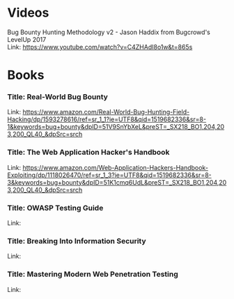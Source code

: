 # Videos
Bug Bounty Hunting Methodology v2 - Jason Haddix from Bugcrowd's LevelUp 2017 <br />
Link: https://www.youtube.com/watch?v=C4ZHAdI8o1w&t=865s


# Books
### Title: Real-World Bug Bounty <br />
Link: https://www.amazon.com/Real-World-Bug-Hunting-Field-Hacking/dp/1593278616/ref=sr_1_1?ie=UTF8&qid=1519682336&sr=8-1&keywords=bug+bounty&dpID=51V9SnYbXeL&preST=_SX218_BO1,204,203,200_QL40_&dpSrc=srch

### Title: The Web Application Hacker's Handbook <br />
Link: https://www.amazon.com/Web-Application-Hackers-Handbook-Exploiting/dp/1118026470/ref=sr_1_3?ie=UTF8&qid=1519682336&sr=8-3&keywords=bug+bounty&dpID=51K1cmq6UdL&preST=_SX218_BO1,204,203,200_QL40_&dpSrc=srch

### Title: OWASP Testing Guide <br />
Link:

### Title: Breaking Into Information Security
Link:

### Title: Mastering Modern Web Penetration Testing
Link:
